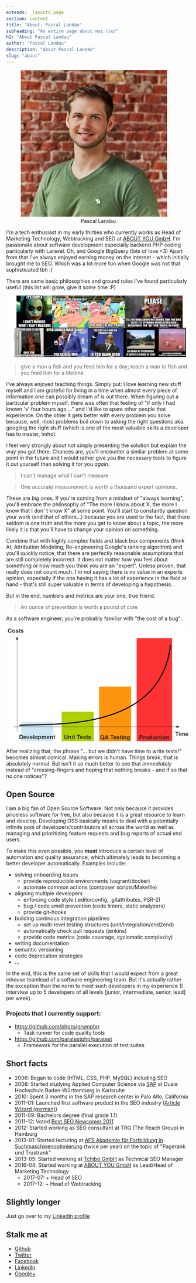 ```yaml
---
extends: _layouts.page
section: content
title: "About: Pascal Landau"
subheading: "An entire page about moi \\o/"
h1: "About Pascal Landau"
author: "Pascal Landau"
description: "About Pascal Landau"
slug: "about"
---
```


<div class="col-md-6 col-s-12 center">
 <figure>
  <a href="/img/pascal-landau.jpg">
    <img src="/img/pascal-landau-400x400.jpg" alt="Pascal Landau" />
  </a>
  <figcaption style="text-align:center; margin-bottom:1em">Pascal Landau</figcaption>
</figure> 
</div>
<div class="col-md-6 col-s-12">
I'm a tech enthusiast in my early thirties who currently works as Head of Marketing Technology, Webtracking and SEO 
at <a href="http://corporate.aboutyou.de/en/">ABOUT YOU GmbH</a>.
I'm passionate about software development especially backend PHP coding particularly with 
Laravel. Oh, and Google BigQuery (lots of love <3) Apart from that I've always enjoyed earning money on the internet - which initially brought me to SEO. Which 
was a lot more fun when Google was not that sophisticated tbh :)
</div>

There are same basic philosophies and ground rules I've found particularly useful (this list will grow, give it some time :P)

![Dev meme wall](/img/meme-wall.jpg "My dev meme wall")

> give a man a fish and you feed him for a day; teach a man to fish and you feed him for a lifetime

I've always enjoyed teaching things. Simply put: I love learning new stuff myself and I am grateful for living in
a time when almost every piece of information one can possibly dream of is out there. 
When figuring out a particular problem myself, there was often that feeling of "if only I had known 'x' four hours ago ..."
and I'd like to spare other people that experience.
On the other it gets better with every problem you solve because, well, most problems boil down to asking the right questions aka. 
googling the right stuff (which is one of the most valuable skills a developer has to master, imho).

I feel very strongly about not simply presenting the solution but explain the way you got there. Chances are, you'll
encounter a similar problem at some point in the future and I would rather give you the necessary tools to figure it
out yourself than solving it for you _again_.

> I can't manage what I can't measure.

> One accurate measurement is worth a thousand expert opinions.

These are _big_ ones. If you're coming from a mindset of "always learning", you'll embrace the philosophy of
"The more I know about X, the more I know that I don' t know X" at some point. You'll start to 
constantly question your work (and that of others...) because you are used to the fact, that there seldom
is one truth and the more you get to know about a topic, 
the more likely it is that you'll have to change your opinion on something.

Combine that with highly complex fields and black box components (think AI, Attribution Modeling, Re-engineering 
Google's ranking algorithm) and you'll quickly notice, that there are perfectly reasonable assumptions that
are still completely incorrect. It does not matter how you feel about something or 
how much you think you are an "expert". Unless proven, that really does not count much. 
I'm not saying there is no value in an experts opinion, especially if the one having it has a lot of 
experience in the field at hand - that's still super valuable in terms of developing a hypothesis. 

But in the end, numbers and metrics are your one, true friend. 

> An ounce of prevention is worth a pound of cure

As a software engineer, you're probably familiar with "the cost of a bug":

![Cost of a bug in software development](/img/cost-of-a-bug.png "Cost of a bug in software development")

After realizing that, the phrase "... but we didn't have time to write tests!" becomes almost comical.
Making errors is human. Things break, that is absolutely normal. But isn't it so much better to see
that _immediately_ instead of "crossing-fingers and hoping that nothing breaks - and if so that no one notices"?

## Open Source
I am a big fan of Open Source Software. Not only because it provides priceless software for free, but also
because it is a great resource to learn and develop. Developing OSS basically means to deal with a potentially 
infinite pool of developers/contributors all across the world as well as managing and prioritizing
feature requests and bug reports of actual end users. 

To make this even possible, you **must** introduce a certain level of automation and quality assurance, which 
ultimately leads to becoming a better developer automatically. Examples include:
- solving onboarding issues
  - provide reproducible environments (vagrant/docker)
  - automate common actions (composer scripts/Makefile)
- aligning multiple developers
  - enforcing code style (.editorconfig, .gitattributes, PSR-2)
  - bug / code smell prevention (code linters, static analyzers)
  - provide git-hooks
- building continous integration pipelines
  - set up multi-level testing structures (unit/integration/end2end)
  - automatically check pull requests (jenkins)
  - provide code metrics (code coverage, cyclomatic complexity)
- writing documentation
- semantic versioning
- code deprecation strategies
- ...

In the end, this is the same set of skills that I would expect from a great inhouse teamlead
of a software engineering team. But it's actually rather the exception than the norm to meet such developers
in my experience (I interview up to 5 developers of all levels [junior, intermediate, senior, lead] per week).

### Projects that I currently support:
- https://github.com/phpro/grumphp
  - Task runner for code quality tools
- https://github.com/paratestphp/paratest
  - Framework for the parallel execution of test suites

## Short facts

- 2006: Began to code (HTML, CSS, PHP, MySQL) including SEO
- 2008: Started studying Applied Computer Science via [SAP](http://www.sap.com) at Duale Hochschule Baden-Württemberg in Karlsruhe
- 2010: Spent 3 months in the SAP research center in Palo Alto, California
- 2011-01: Launched first software product in the SEO industry ([Article Wizard (german)](http://www.myseosolution.de/seo-tools/article-wizard/))
- 2011-09: Bachelors degree (final grade 1.1)
- 2011-12: Voted [Best SEO Newcomer 2011](http://www.seo-united.de/blog/seo/seo-wahlen-2011-gewinner.htm#newcomer)
- 2012: Started working as SEO consultant at TRG (The Reach Group) in Hamburg
- 2013-01: Started lecturing at [AFS Akademie für Fortbildung in Suchmaschinenoptimierung](http://www.afs-akademie.org/) (twice per year) on the topic of "Pagerank und Trustrank"
- 2013-05: Started working at [Tchibo GmbH](http://www.tchibo.com/) as Technical SEO Manager
- 2016-04: Started working at [ABOUT YOU GmbH](http://corporate.aboutyou.de/en/) as Lead/Head of Marketing Technology
  - 2017-07: + Head of SEO
  - 2017-12: + Head of Webtracking

## Slightly longer

Just go over to my [LinkedIn profile](https://www.linkedin.com/in/pascallandau)

## Stalk me at
- [Github](https://github.com/paslandau/)
- [Twitter](https://twitter.com/PascalLandau)
- [Facebook](https://www.facebook.com/pascal.landau)
- [LinkedIn](https://de.linkedin.com/in/pascallandau)
- [Google+](https://plus.google.com/+PascalLandau)